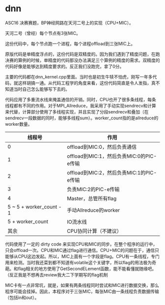 # dnn
ASC16 决赛赛题，BP神经网路在天河二号上的实现（CPU+MIC）。

天河二号（曾经）每个节点有3张MIC。

这份代码中，每个节点跑一个进程，每个进程offload到三张MIC上。

原版代码是单精度浮点的，这份代码是双精度的。因为我们遇到了精度问题，在跑决赛的算例的时候，单精度的代码那没办法满足三个算例的精度的需求。双精度的代码好像是能够达到精度要求的。反正我们没跑完，拿了0分。

主要的代码都在dnn_kernel.cpp里面。当时也是初生牛犊不怕虎，刚写一年多代码，就这样胡搞一通。从代码工程学的角度来看，这份代码简直是令人发指，真不知道当时自己怎么能够写下去的。

代码应用了多重流水线来掩盖通信的开销。同时，CPU也开了很多条线程，每条线程都有不同的作用。对于MPI_Allreduce，我采用了手动实现sendrecv和计算来代替，计算部分使用了多线程实现，并且实现了分段sendrecv和叠加（在sendrecv一段数据的同时，能够多线程sum）。worker_count指的是allreduce的worker数量。

| 线程号 | 作用 |
| --- | --- |
| 0 | offload到MIC:0，然后负责通信 |
| 1 | offload到MIC:1，然后负责MIC:0的PIC-e传输 |
| 2 | offload到MIC:2，然后负责MIC:1的PIC-e传输 |
| 3 | 负责MIC:2的PIC-e传输 |
| 4 | Master，总管所有flag |
| 5 ~ 5 + worker_count - 1 | 手动Allreduce的worker |
| 5 + worker_count | IO流水线 |
| 其余 | CPU协同计算（不建议） |


代码使用了一定的 dirty code 来实现CPU和MIC的同步。在整个程序的运行中，只会offload一次。CPU和MIC通过flag进行通信。CPU+MIC的问题在于，通信只能够从CPU这边发起。所以，MIC上面有一个字段是flag。CPU有一条线程，专门用来检测。当时我还菜到都不知道有volatile这个关键字，所以flag的用法极为奇葩。和flag相关的地方使用了GetSecondELement函数，能不能看懂就随缘吧。（反正我是不想再去review我大二下学期写的flag机制

MIC卡有一点非常坑，就是，如果有两条线程同时尝试和MIC进行数据交换，那么程序可能会挂掉。因此，本程序对于三张MIC，每张MIC由一条线程负责数据传输（包括in和out）。
